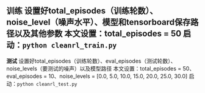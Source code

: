 
**训练**
设置好total_episodes（训练轮数）、noise_level（噪声水平）、模型和tensorboard保存路径以及其他参数
本文设置：total_episodes = 50
启动：`python cleanrl_train.py `
---
**测试**
设置好total_episodes（训练轮数）、eval_episodes（测试轮数）、noise_levels（要测试的噪声）以及模型路径
本文设置：total_episodes = 50、eval_episodes = 10、noise_levels = [0.0, 5.0, 10.0, 15.0, 20.0, 25.0, 30.0]
启动：`python cleanrl_test.py `
